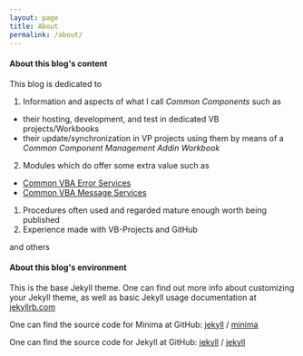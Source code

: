 ```yaml
---
layout: page
title: About
permalink: /about/
---
```


#### About this blog's content
This blog is dedicated to 
1. Information and aspects of what I call _Common Components_ such as
 - their hosting, development, and test in dedicated VB projects/Workbooks
 - their update/synchronization in VP projects using them by means of a _Common Component Management Addin Workbook_
2. Modules which do offer some extra value such as
 - [Common VBA Error Services][1]
 - [Common VBA Message Services][2]
1. Procedures often used and regarded mature enough worth being published
1. Experience made with VB-Projects and GitHub

and others

#### About this blog's environment
This is the base Jekyll theme. One can find out more info about customizing your Jekyll theme, as well as basic Jekyll usage documentation at [jekyllrb.com](https://jekyllrb.com/)

One can find the source code for Minima at GitHub:
[jekyll][jekyll-organization] /
[minima](https://github.com/jekyll/minima)

One can find the source code for Jekyll at GitHub:
[jekyll][jekyll-organization] /
[jekyll](https://github.com/jekyll/jekyll)


[jekyll-organization]: https://github.com/jekyll
[1]:https://warbe-maker.github.io/warbe-maker.github.io/vba/common/error/handling/2021/01/16/Common-VBA-Error-Services.html
[2]:https://warbe-maker.github.io/warbe-maker.github.io/vba/common/2020/11/17/Common-VBA-Message-Services.html